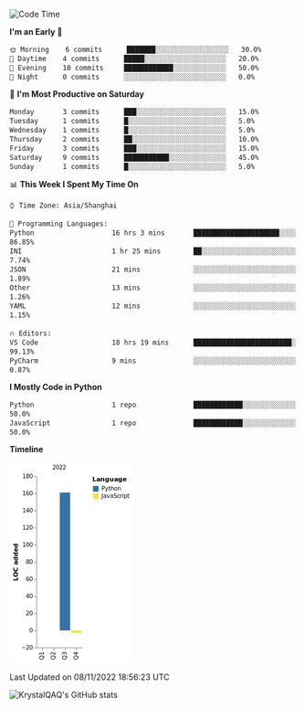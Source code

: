 <!--START_SECTION:waka-->
![Code Time](http://img.shields.io/badge/Code%20Time-121%20hrs%2042%20mins-blue)

**I'm an Early 🐤** 

```text
🌞 Morning    6 commits      ███████░░░░░░░░░░░░░░░░░░   30.0% 
🌆 Daytime    4 commits      █████░░░░░░░░░░░░░░░░░░░░   20.0% 
🌃 Evening    10 commits     ████████████░░░░░░░░░░░░░   50.0% 
🌙 Night      0 commits      ░░░░░░░░░░░░░░░░░░░░░░░░░   0.0%

```
📅 **I'm Most Productive on Saturday** 

```text
Monday       3 commits      ███░░░░░░░░░░░░░░░░░░░░░░   15.0% 
Tuesday      1 commits      █░░░░░░░░░░░░░░░░░░░░░░░░   5.0% 
Wednesday    1 commits      █░░░░░░░░░░░░░░░░░░░░░░░░   5.0% 
Thursday     2 commits      ██░░░░░░░░░░░░░░░░░░░░░░░   10.0% 
Friday       3 commits      ███░░░░░░░░░░░░░░░░░░░░░░   15.0% 
Saturday     9 commits      ███████████░░░░░░░░░░░░░░   45.0% 
Sunday       1 commits      █░░░░░░░░░░░░░░░░░░░░░░░░   5.0%

```


📊 **This Week I Spent My Time On** 

```text
⌚︎ Time Zone: Asia/Shanghai

💬 Programming Languages: 
Python                   16 hrs 3 mins       █████████████████████░░░░   86.85% 
INI                      1 hr 25 mins        ██░░░░░░░░░░░░░░░░░░░░░░░   7.74% 
JSON                     21 mins             ░░░░░░░░░░░░░░░░░░░░░░░░░   1.89% 
Other                    13 mins             ░░░░░░░░░░░░░░░░░░░░░░░░░   1.26% 
YAML                     12 mins             ░░░░░░░░░░░░░░░░░░░░░░░░░   1.15%

🔥 Editors: 
VS Code                  18 hrs 19 mins      ████████████████████████░   99.13% 
PyCharm                  9 mins              ░░░░░░░░░░░░░░░░░░░░░░░░░   0.87%

```

**I Mostly Code in Python** 

```text
Python                   1 repo              ████████████░░░░░░░░░░░░░   50.0% 
JavaScript               1 repo              ████████████░░░░░░░░░░░░░   50.0%

```


**Timeline**

![Chart not found](https://raw.githubusercontent.com/KrystalQAQ/KrystalQAQ/main/charts/bar_graph.png) 


 Last Updated on 08/11/2022 18:56:23 UTC
<!--END_SECTION:waka-->
![KrystalQAQ's GitHub stats](https://github-readme-stats.vercel.app/api?username=KrystalQAQ&show_icons=true&theme=radical)
